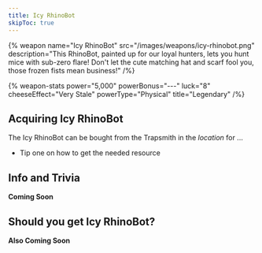 ```yaml
---
title: Icy RhinoBot
skipToc: true
---
```


{% weapon
 name="Icy RhinoBot"
 src="/images/weapons/icy-rhinobot.png"
 description="This RhinoBot, painted up for our loyal hunters, lets you hunt mice with sub-zero flare! Don't let the cute matching hat and scarf fool you, those frozen fists mean business!"
/%}

{% weapon-stats
 power="5,000"
 powerBonus="---"
 luck="8"
 cheeseEffect="Very Stale"
 powerType="Physical"
 title="Legendary"
/%}

## Acquiring Icy RhinoBot

The Icy RhinoBot can be bought from the Trapsmith in the *location* for ...

- Tip one on how to get the needed resource

## Info and Trivia

**Coming Soon**

## Should you get Icy RhinoBot?

**Also Coming Soon**
